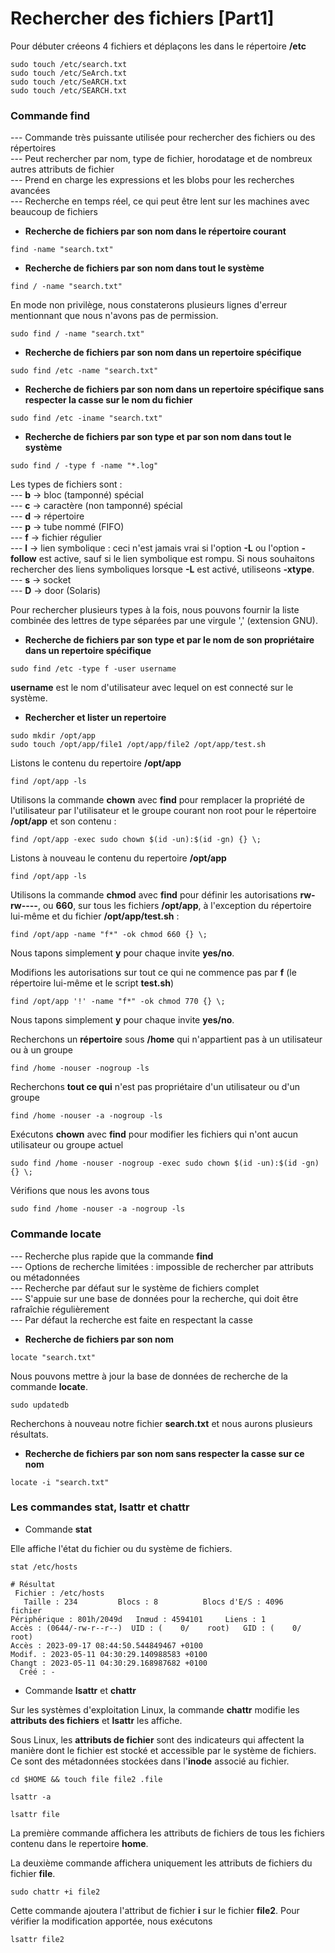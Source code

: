 # Rechercher des fichiers [Part1]

Pour débuter créeons 4 fichiers et déplaçons les dans le répertoire **/etc**

```
sudo touch /etc/search.txt
sudo touch /etc/SeArch.txt
sudo touch /etc/SeARCH.txt
sudo touch /etc/SEARCH.txt
```

### Commande find

--- Commande très puissante utilisée pour rechercher des fichiers ou des répertoires <br>
--- Peut rechercher par nom, type de fichier, horodatage et de nombreux autres attributs de fichier <br>
--- Prend en charge les expressions et les blobs pour les recherches avancées <br>
--- Recherche en temps réel, ce qui peut être lent sur les machines avec beaucoup de fichiers <br>

- **Recherche de fichiers par son nom dans le répertoire courant**

```
find -name "search.txt"
```

- **Recherche de fichiers par son nom dans tout le système**

```
find / -name "search.txt"
```

En mode non privilège, nous constaterons plusieurs lignes d'erreur mentionnant que nous n'avons pas de permission.

```
sudo find / -name "search.txt"
```

- **Recherche de fichiers par son nom dans un repertoire spécifique**

```
sudo find /etc -name "search.txt"
```

- **Recherche de fichiers par son nom dans un repertoire spécifique sans respecter la casse sur le nom du fichier**

```
sudo find /etc -iname "search.txt"
```

- **Recherche de fichiers par son type et par son nom dans tout le système**

```
sudo find / -type f -name "*.log"
```

Les types de fichiers sont : <br>
--- **b** -> bloc (tamponné) spécial <br>
--- **c** -> caractère (non tamponné) spécial <br>
--- **d** -> répertoire <br>
--- **p** -> tube nommé (FIFO) <br>
--- **f** -> fichier régulier <br>
--- **l** -> lien symbolique : ceci n'est jamais vrai si l'option **-L** ou l'option **-follow** est active, sauf si le lien symbolique est rompu. Si nous souhaitons rechercher des liens symboliques lorsque **-L** est activé, utiliseons **-xtype**. <br>
--- **s** -> socket <br>
--- **D** -> door (Solaris) <br>

Pour rechercher plusieurs types à la fois, nous pouvons fournir la liste combinée des lettres de type séparées par une virgule ',' (extension GNU).

- **Recherche de fichiers par son type et par le nom de son propriétaire dans un repertoire spécifique**

```
sudo find /etc -type f -user username
```

**username** est le nom d'utilisateur avec lequel on est connecté sur le système.

- **Rechercher et lister un repertoire**

```
sudo mkdir /opt/app
sudo touch /opt/app/file1 /opt/app/file2 /opt/app/test.sh
```

Listons le contenu du repertoire **/opt/app**

```
find /opt/app -ls
```

Utilisons la commande **chown** avec **find** pour remplacer la propriété de l'utilisateur par l'utilisateur et le groupe courant non root pour le répertoire **/opt/app** et son contenu :

```
find /opt/app -exec sudo chown $(id -un):$(id -gn) {} \;
```

Listons à nouveau le contenu du repertoire **/opt/app**

```
find /opt/app -ls
```

Utilisons la commande **chmod** avec **find** pour définir les autorisations **rw-rw----**, ou **660**, sur tous les fichiers **/opt/app**, à l'exception du répertoire lui-même et du fichier **/opt/app/test.sh** :

```
find /opt/app -name "f*" -ok chmod 660 {} \;
```

Nous tapons simplement **y** pour chaque invite **yes/no**.

Modifions les autorisations sur tout ce qui ne commence pas par **f** (le répertoire lui-même et le script **test.sh**)

```
find /opt/app '!' -name "f*" -ok chmod 770 {} \;
```

Nous tapons simplement **y** pour chaque invite **yes/no**.

Recherchons un **répertoire** sous **/home** qui n'appartient pas à un utilisateur ou à un groupe

```
find /home -nouser -nogroup -ls
```

Recherchons **tout ce qui** n'est pas propriétaire d'un utilisateur ou d'un groupe

```
find /home -nouser -a -nogroup -ls
```

Exécutons **chown** avec **find** pour modifier les fichiers qui n'ont aucun utilisateur ou groupe actuel

```
sudo find /home -nouser -nogroup -exec sudo chown $(id -un):$(id -gn) {} \;
```

Vérifions que nous les avons tous

```
sudo find /home -nouser -a -nogroup -ls
```

### Commande locate

--- Recherche plus rapide que la commande **find** <br>
--- Options de recherche limitées : impossible de rechercher par attributs ou métadonnées <br>
--- Recherche par défaut sur le système de fichiers complet <br>
--- S'appuie sur une base de données pour la recherche, qui doit être rafraîchie régulièrement <br>
--- Par défaut la recherche est faite en respectant la casse

- **Recherche de fichiers par son nom**

```
locate "search.txt"
```

Nous pouvons mettre à jour la base de données de recherche de la commande **locate**.

```
sudo updatedb
```

Recherchons à nouveau notre fichier **search.txt** et nous aurons plusieurs résultats.

- **Recherche de fichiers par son nom sans respecter la casse sur ce nom**

```
locate -i "search.txt"
```

### Les commandes stat, lsattr et chattr

- Commande **stat**

Elle affiche l'état du fichier ou du système de fichiers.

```
stat /etc/hosts
```

```
# Résultat
 Fichier : /etc/hosts
   Taille : 234       	Blocs : 8          Blocs d'E/S : 4096   fichier
Périphérique : 801h/2049d	Inœud : 4594101     Liens : 1
Accès : (0644/-rw-r--r--)  UID : (    0/    root)   GID : (    0/    root)
Accès : 2023-09-17 08:44:50.544849467 +0100
Modif. : 2023-05-11 04:30:29.140988583 +0100
Changt : 2023-05-11 04:30:29.168987682 +0100
  Créé : -
```

- Commande **lsattr** et **chattr**

Sur les systèmes d'exploitation Linux, la commande **chattr** modifie les **attributs des fichiers** et **lsattr** les affiche.

Sous Linux, les **attributs de fichier** sont des indicateurs qui affectent la manière dont le fichier est stocké et accessible par le système de fichiers. Ce sont des métadonnées stockées dans l'**inode** associé au fichier.

```
cd $HOME && touch file file2 .file
```

```
lsattr -a
```

```
lsattr file
```

La première commande affichera les attributs de fichiers de tous les fichiers contenu dans le repertoire **home**.

La deuxième commande affichera uniquement les attributs de fichiers du fichier **file**.

```
sudo chattr +i file2
```

Cette commande ajoutera l'attribut de fichier **i** sur le fichier **file2**. Pour vérifier la modification apportée, nous exécutons

```
lsattr file2
```
